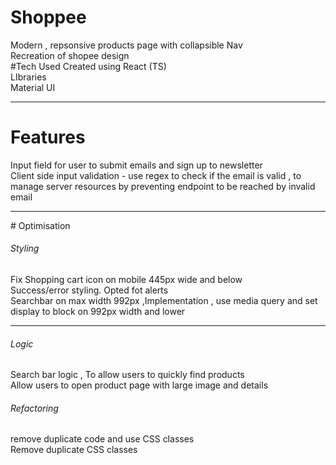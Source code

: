 # Shoppee
Modern , repsonsive  products page with collapsible  Nav  <br>
Recreation of shopee design  <br>
#Tech Used
Created using React (TS)  <br>
LIbraries   <br>
Material UI   <br>
<hr>

# Features
Input field for user to submit emails and sign up to newsletter  <br>
Client side input validation - use regex to check if the email is valid , to manage server resources by preventing endpoint to be reached by invalid email

<hr>
# Optimisation
<h6>Styling </h6>
Fix Shopping cart icon on mobile 445px wide and below <br>
Success/error styling. Opted fot alerts <br>
Searchbar on max width 992px ,Implementation , use media query and set display to block on 992px width and lower <br>
<hr>
<h6>Logic</h6>
Search bar logic , To allow users to quickly find products  <br>
Allow users to open product page with large image and details  <br>
<h6>Refactoring</h6>
remove duplicate code and use CSS classes <br>
Remove duplicate CSS classes <br>



